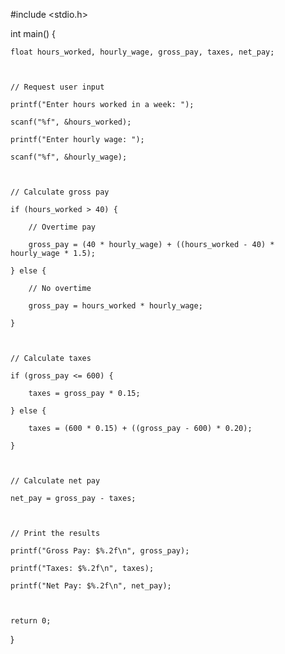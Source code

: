 #include <stdio.h>



int main() {

    float hours_worked, hourly_wage, gross_pay, taxes, net_pay;



    // Request user input

    printf("Enter hours worked in a week: ");

    scanf("%f", &hours_worked);

    printf("Enter hourly wage: ");

    scanf("%f", &hourly_wage);



    // Calculate gross pay

    if (hours_worked > 40) {

        // Overtime pay

        gross_pay = (40 * hourly_wage) + ((hours_worked - 40) * hourly_wage * 1.5);

    } else {

        // No overtime

        gross_pay = hours_worked * hourly_wage;

    }



    // Calculate taxes

    if (gross_pay <= 600) {

        taxes = gross_pay * 0.15;

    } else {

        taxes = (600 * 0.15) + ((gross_pay - 600) * 0.20);

    }



    // Calculate net pay

    net_pay = gross_pay - taxes;



    // Print the results

    printf("Gross Pay: $%.2f\n", gross_pay);

    printf("Taxes: $%.2f\n", taxes);

    printf("Net Pay: $%.2f\n", net_pay);



    return 0;

}
